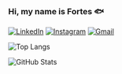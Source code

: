 ### Hi, my name is Fortes 🐟

[![LinkedIn](https://img.shields.io/badge/LinkedIn-0077B5?style=for-the-badge&logo=linkedin&logoColor=white)](https://www.linkedin.com/in/adrian-michel-fortes-89ab48302/)
[![Instagram](https://img.shields.io/badge/-Instagram-%23E4405F?style=for-the-badge&logo=instagram&logoColor=white)](https://www.instagram.com/adrianmichelfortes/)
[![Gmail](https://img.shields.io/badge/Gmail-333333?style=for-the-badge&logo=gmail&logoColor=red)](mailto:driangamer51@gmail.com)

![Top Langs](https://github-readme-stats-git-masterrstaa-rickstaa.vercel.app/api/top-langs/?username=AdrianMichelFortes&layout=compact&bg_color=000&border_color=30A3DC&title_color=E94D5F&text_color=FFF)

![GitHub Stats](https://github-readme-stats.vercel.app/api?username=AdrianMichelFortes&theme=transparent&bg_color=000&border_color=30A3DC&show_icons=true&icon_color=30A3DC&title_color=E94D5F&text_color=FFF)